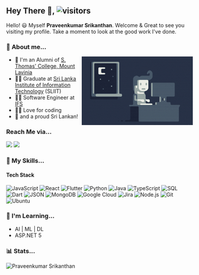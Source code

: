 ## Hey There 👋, ![visitors](https://visitor-badge.glitch.me/badge?page_id=pk21-praveen.pk21-praveen)

Hello! 😃 Myself **Praveenkumar Srikanthan**. Welcome & Great to see you visiting my profile. Take a moment to look at the good work I've done.

### 📜 **About me...**

<img alt="Night Coding" src="https://raw.githubusercontent.com/AVS1508/AVS1508/master/assets/Night-Coding.gif" align="right"/>

- 🏫 I'm an Alumni of [S. Thomas' College, Mount Lavinia](https://www.stcmount.edu.lk/) <br>
- 👨‍🎓 Graduate at [Sri Lanka Institute of Information Technology](https://www.sliit.lk/) (SLIIT)<br>
- 👩‍💻 Software Engineer at [IFS](https://www.ifs.com/lk/) <br>
- 🐱‍👤 Love for coding <br>
- 💖 and a proud Sri Lankan!

### **Reach Me via...**

[![](https://img.shields.io/badge/GitHub-100000?style=for-the-badge&logo=github&logoColor=white)](https://github.com/pk21-praveen)
[![](https://img.shields.io/badge/LinkedIn-0077B5?style=for-the-badge&logo=linkedin&logoColor=white)](www.linkedin.com/in/praveenkumar-srikanthan-167a7315a)


### **💪 My Skills...**

#### **Tech Stack**

![JavaScript](https://img.shields.io/badge/-JavaScript-000?&logo=JavaScript&logoColor=ddc508)
![React](https://img.shields.io/badge/-React-000?&logo=React)
![Flutter](https://img.shields.io/badge/-Flutter-000?&logo=Flutter&logoColor=2196F3)
![Python](https://img.shields.io/badge/-Python-000?&logo=python)
![Java](https://img.shields.io/badge/-Java-000?&logo=Java&logoColor=orange)
![TypeScript](https://img.shields.io/badge/-TypeScript-000?&logo=TypeScript&logoColor=007ACC)
![SQL](https://img.shields.io/badge/-SQL-000?&logo=MySQL&logoColor=white)
![Dart](https://img.shields.io/badge/-Dart-000?&logo=dart&logoColor=2196F3)
![JSON](https://img.shields.io/badge/-JSON-000?&logo=json&logoColor=yellow)
![MongoDB](https://img.shields.io/badge/-MongoDB-000?style=round&logo=mongodb)
![Google Cloud](https://img.shields.io/badge/-Google%20Cloud-000?style=round&logo=google)
![Jira](https://img.shields.io/badge/-Jira-000?&logo=Jira-Software&logoColor=0052CC)
![Node.js](https://img.shields.io/badge/-Node.js-000?&logo=node.js)
![Git](https://img.shields.io/badge/-Git-000?style=round&logo=git)
![Ubuntu](https://img.shields.io/badge/Ubuntu-000?&logo=ubuntu&logoColor=white)


### 📖 **I'm Learning...**

- AI | ML | DL
- ASP.NET 5


### 📊 **Stats...**

<img src="https://github-readme-stats.vercel.app/api?username=pk21-praveen&show_icons=true&count_private=true&theme=dark" alt="Praveenkumar Srikanthan" />

 <!-- 
  [![Top Langs](https://github-readme-stats.vercel.app/api/top-langs/?username=pk21-praveen&layout=compact&theme=dark)](https://github.com/anuraghazra/github-readme-stats)
 -->
